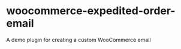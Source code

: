 woocommerce-expedited-order-email
=================================

A demo plugin for creating a custom WooCommerce email
